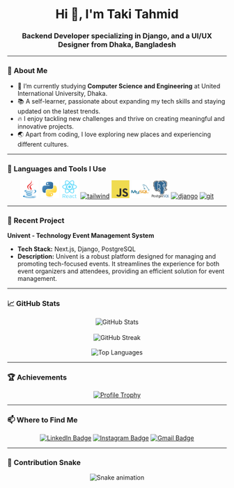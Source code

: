<h1 align="center">Hi 👋, I'm Taki Tahmid</h1>
<h3 align="center">Backend Developer specializing in Django, and a UI/UX Designer from Dhaka, Bangladesh</h3>

---

### 📖 **About Me**
- 💪 I’m currently studying **Computer Science and Engineering** at United International University, Dhaka.
- 📚 A self-learner, passionate about expanding my tech skills and staying updated on the latest trends.
- 🔥 I enjoy tackling new challenges and thrive on creating meaningful and innovative projects.
- 🌏 Apart from coding, I love exploring new places and experiencing different cultures.

---

### 🚀 **Languages and Tools I Use**
<p align="center">
  <a href="https://www.java.com/" target="_blank" style="display: inline-block;"><img src="https://raw.githubusercontent.com/devicons/devicon/master/icons/java/java-original.svg" alt="java" width="42" height="42"/></a>
  <a href="https://www.python.org/" target="_blank" style="display: inline-block;"><img src="https://raw.githubusercontent.com/devicons/devicon/master/icons/python/python-original.svg" alt="python" width="42" height="42"/></a>
  <a href="https://reactjs.org/" target="_blank" style="display: inline-block;"><img src="https://raw.githubusercontent.com/devicons/devicon/master/icons/react/react-original-wordmark.svg" alt="react" width="42" height="42"/></a>
  <a href="https://tailwindcss.com/" target="_blank" style="display: inline-block;"><img src="https://www.vectorlogo.zone/logos/tailwindcss/tailwindcss-icon.svg" alt="tailwind" width="42" height="42"/></a>
  <a href="https://www.javascript.com/" target="_blank" style="display: inline-block;"><img src="https://raw.githubusercontent.com/devicons/devicon/master/icons/javascript/javascript-original.svg" alt="javascript" width="42" height="42"/></a>
  <a href="https://www.mysql.com/" target="_blank" style="display: inline-block;"><img src="https://raw.githubusercontent.com/devicons/devicon/master/icons/mysql/mysql-original-wordmark.svg" alt="mysql" width="42" height="42"/></a>
  <a href="https://www.postgresql.org/" target="_blank" style="display: inline-block;"><img src="https://raw.githubusercontent.com/devicons/devicon/master/icons/postgresql/postgresql-original-wordmark.svg" alt="postgresql" width="42" height="42"/></a>
  <a href="https://www.djangoproject.com/" target="_blank" style="display: inline-block;"><img src="https://cdn.worldvectorlogo.com/logos/django.svg" alt="django" width="42" height="42"/></a>
  <a href="https://git-scm.com/" target="_blank" style="display: inline-block;"><img src="https://www.vectorlogo.zone/logos/git-scm/git-scm-icon.svg" alt="git" width="42" height="42"/></a>
</p>

---

### 🌟 **Recent Project**
**Univent - Technology Event Management System**
- **Tech Stack:** Next.js, Django, PostgreSQL
- **Description:** Univent is a robust platform designed for managing and promoting tech-focused events. It streamlines the experience for both event organizers and attendees, providing an efficient solution for event management.

---

### 📈 **GitHub Stats**
<p align="center">
  <img align="center" src="https://github-readme-stats.vercel.app/api?username=takitahmid20&show_icons=true&locale=en" alt="GitHub Stats" />
  <br><br>
  <img align="center" src="https://github-readme-streak-stats.herokuapp.com/?user=takitahmid20&theme=tokyonight_duo" alt="GitHub Streak" />
  <br><br>
  <img src="https://github-readme-stats.vercel.app/api/top-langs?username=takitahmid20&show_icons=true&locale=en&layout=compact" alt="Top Languages" />
</p>

---

### 🏆 **Achievements**
<p align="center">
  <a href="https://github.com/ryo-ma/github-profile-trophy"><img src="https://github-profile-trophy.vercel.app/?username=takitahmid20" alt="Profile Trophy" /></a>
</p>

---

### 📫 **Where to Find Me**
<p align="center">
  <a href="https://www.linkedin.com/in/takitahmid" target="_blank"><img src="https://img.shields.io/badge/LinkedIn-0a77b6?style=for-the-badge&logo=linkedin&logoColor=white" alt="LinkedIn Badge" /></a>
  <a href="https://www.instagram.com/taki__tahmid" target="_blank"><img src="https://img.shields.io/badge/Instagram-F35369?style=for-the-badge&logo=instagram&logoColor=white" alt="Instagram Badge" /></a>
  <a href="mailto:takitahmid20@gmail.com" target="_blank"><img src="https://img.shields.io/badge/Gmail-EA4335?style=for-the-badge&logo=gmail&logoColor=white" alt="Gmail Badge"/></a>
</p>

---

### 🐍 **Contribution Snake**
<p align="center">
  <img src="https://raw.githubusercontent.com/maurodesouza/maurodesouza/output/snake.svg" alt="Snake animation" />
</p>
